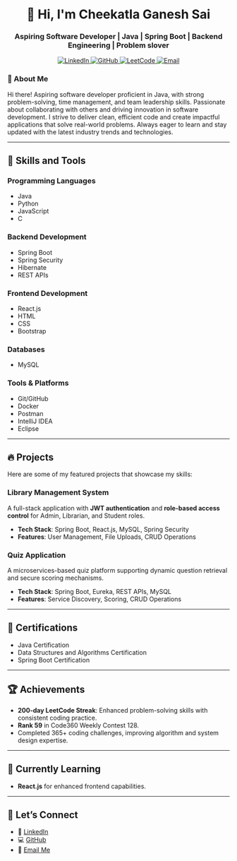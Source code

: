 <h1 align="center">👋 Hi, I'm Cheekatla Ganesh Sai </h1> <h3 align="center">Aspiring Software Developer | Java | Spring Boot | Backend Engineering | Problem slover</h3> <p align="center"> <a href="https://linkedin.com/in/ganeshsaicheekatla" target="_blank"> <img src="https://img.shields.io/badge/LinkedIn-0077B5?logo=linkedin&logoColor=white" alt="LinkedIn" /> </a> <a href="https://github.com/Ganeshsaicheekatla" target="_blank"> <img src="https://img.shields.io/badge/GitHub-181717?logo=github&logoColor=white" alt="GitHub" /> </a> <a href="https://leetcode.com/u/G_a_n_e_S_h/" target="_blank"> <img src="https://img.shields.io/badge/LeetCode-FFA116?logo=leetcode&logoColor=white" alt="LeetCode" /> </a> <a href="mailto:ganeshsaicheekatla@gmail.com"> <img src="https://img.shields.io/badge/Email-D14836?logo=gmail&logoColor=white" alt="Email" /> </a> </p>


<h3>🌟 About Me</h3>
<p>
Hi there! Aspiring software developer proficient in Java, with strong problem-solving, time management, and team leadership skills. Passionate about collaborating with others and driving innovation in software development. I strive to deliver clean, efficient code and create impactful applications that solve real-world problems. Always eager to learn and stay updated with the latest industry trends and technologies.
</p>
<hr>

<h2>🚀 Skills and Tools</h2>

<h3>Programming Languages</h3>
<ul>
    <li>Java</li>
    <li>Python</li>
    <li>JavaScript</li>
    <li>C</li>
</ul>

<h3>Backend Development</h3>
<ul>
    <li>Spring Boot</li>
    <li>Spring Security</li>
    <li>Hibernate</li>
    <li>REST APIs</li>
</ul>

<h3>Frontend Development</h3>
<ul>
    <li>React.js</li>
    <li>HTML</li>
    <li>CSS</li>
    <li>Bootstrap</li>
</ul>

<h3>Databases</h3>
<ul>
    <li>MySQL</li>
</ul>

<h3>Tools & Platforms</h3>
<ul>
    <li>Git/GitHub</li>
    <li>Docker</li>
    <li>Postman</li>
    <li>IntelliJ IDEA</li>
    <li>Eclipse</li>
</ul>

<hr>

<h2>🔥 Projects</h2>

<p>Here are some of my featured projects that showcase my skills:</p>

<h3>Library Management System</h3>
<p>A full-stack application with <strong>JWT authentication</strong> and <strong>role-based access control</strong> for Admin, Librarian, and Student roles.</p>
<ul>
    <li><strong>Tech Stack</strong>: Spring Boot, React.js, MySQL, Spring Security</li>
    <li><strong>Features</strong>: User Management, File Uploads, CRUD Operations</li>
</ul>

<h3>Quiz Application</h3>
<p>A microservices-based quiz platform supporting dynamic question retrieval and secure scoring mechanisms.</p>
<ul>
    <li><strong>Tech Stack</strong>: Spring Boot, Eureka, REST APIs, MySQL</li>
    <li><strong>Features</strong>: Service Discovery, Scoring, CRUD Operations</li>
</ul>

<hr>

<h2>📜 Certifications</h2>
<ul>
    <li>Java Certification</li>
    <li>Data Structures and Algorithms Certification</li>
    <li>Spring Boot Certification</li>
</ul>

<hr>

<h2>🏆 Achievements</h2>
<ul>
    <li><strong>200-day LeetCode Streak</strong>: Enhanced problem-solving skills with consistent coding practice.</li>
    <li><strong>Rank 59</strong> in Code360 Weekly Contest 128.</li>
    <li>Completed 365+ coding challenges, improving algorithm and system design expertise.</li>
</ul>

<hr>

<h2>🌱 Currently Learning</h2>
<ul>
    <li><strong>React.js</strong> for enhanced frontend capabilities.</li>
</ul>

<hr>

<h2>🤝 Let’s Connect</h2>
<ul>
    <li>💼 <a href="https://linkedin.com/in/ganeshsaicheekatla">LinkedIn</a></li>
    <li>💻 <a href="https://github.com/Ganeshsaicheekatla">GitHub</a></li>
    <li>📧 <a href="mailto:ganeshsaicheekatla@gmail.com">Email Me</a></li>
</ul>
